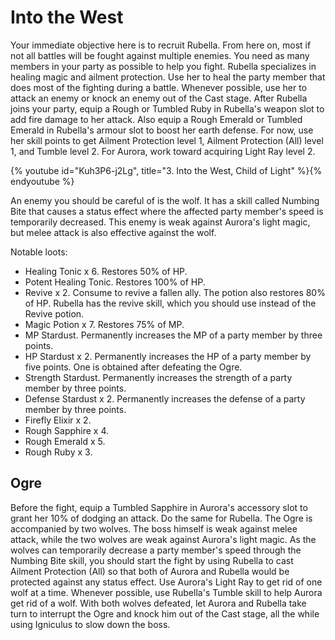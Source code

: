 # Into the West

Your immediate objective here is to recruit Rubella. From here on, most if not
all battles will be fought against multiple enemies. You need as many members in
your party as possible to help you fight. Rubella specializes in healing magic
and ailment protection. Use her to heal the party member that does most of the
fighting during a battle. Whenever possible, use her to attack an enemy or knock
an enemy out of the Cast stage. After Rubella joins your party, equip a Rough or
Tumbled Ruby in Rubella's weapon slot to add fire damage to her attack. Also
equip a Rough Emerald or Tumbled Emerald in Rubella's armour slot to boost her
earth defense. For now, use her skill points to get Ailment Protection level 1,
Ailment Protection (All) level 1, and Tumble level 2. For Aurora, work toward
acquiring Light Ray level 2.

{% youtube id="Kuh3P6-j2Lg", title="3. Into the West, Child of Light" %}{% endyoutube %}

An enemy you should be careful of is the wolf. It has a skill called Numbing
Bite that causes a status effect where the affected party member's speed is
temporarily decreased. This enemy is weak against Aurora's light magic, but
melee attack is also effective against the wolf.

Notable loots:

-   Healing Tonic x 6. Restores 50% of HP.
-   Potent Healing Tonic. Restores 100% of HP.
-   Revive x 2. Consume to revive a fallen ally. The potion also restores 80% of
    HP. Rubella has the revive skill, which you should use instead of the Revive
    potion.
-   Magic Potion x 7. Restores 75% of MP.
-   MP Stardust. Permanently increases the MP of a party member by three points.
-   HP Stardust x 2. Permanently increases the HP of a party member by five
    points. One is obtained after defeating the Ogre.
-   Strength Stardust. Permanently increases the strength of a party member by
    three points.
-   Defense Stardust x 2. Permanently increases the defense of a party member by
    three points.
-   Firefly Elixir x 2.
-   Rough Sapphire x 4.
-   Rough Emerald x 5.
-   Rough Ruby x 3.

## Ogre

Before the fight, equip a Tumbled Sapphire in Aurora's accessory slot to grant
her 10% of dodging an attack. Do the same for Rubella. The Ogre is accompanied
by two wolves. The boss himself is weak against melee attack, while the two
wolves are weak against Aurora's light magic. As the wolves can temporarily
decrease a party member's speed through the Numbing Bite skill, you should start
the fight by using Rubella to cast Ailment Protection (All) so that both of
Aurora and Rubella would be protected against any status effect. Use Aurora's
Light Ray to get rid of one wolf at a time. Whenever possible, use Rubella's
Tumble skill to help Aurora get rid of a wolf. With both wolves defeated, let
Aurora and Rubella take turn to interrupt the Ogre and knock him out of the Cast
stage, all the while using Igniculus to slow down the boss.
